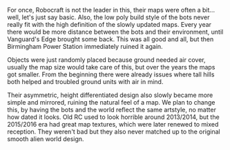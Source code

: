 For once, Robocraft is not the leader in this, their maps were often a bit... well, let's just say basic.
Also, the low poly build style of the bots never really fit with the high definition of the slowly updated maps.
Every year there would be more distance between the bots and their environment, until Vanguard's Edge brought some back.
This was all good and all, but then Birmingham Power Station immediately ruined it again.

Objects were just randomly placed because ground needed air cover, usually the map size would take care of this, but over the years the maps got smaller.
From the beginning there were already issues where tall hills both helped and troubled ground units with air in mind.

Their asymmetric, height differentiated design also slowly became more simple and mirrored, ruining the natural feel of a map.
We plan to change this, by having the bots and the world reflect the same artstyle, no matter how dated it looks.
Old RC used to look horrible around 2013/2014, but the 2015/2016 era had great map textures, which were later renewed to mixed reception.
They weren't bad but they also never matched up to the original smooth alien world design.